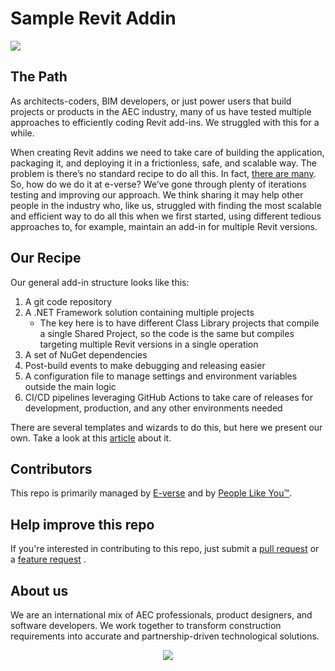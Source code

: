 # Sample Revit Addin

[<img src="https://s3.amazonaws.com/everse.assets/GithubReadme/SnackRevitSampleAddin.jpeg">](https://github.com/EverseDevelopment/Snack.Revit.SampleAddin/wiki)
<br/>

## The Path

As architects-coders, BIM developers, or just power users that build projects or products in the AEC industry, many of us have tested multiple approaches to efficiently coding Revit add-ins. We struggled with this for a while. 

When creating Revit addins we need to take care of building the application, packaging it, and deploying it in a frictionless, safe, and scalable way. The problem is there’s no standard recipe to do all this. In fact, [there are many](https://github.com/jeremytammik/VisualStudioRevitAddinWizard). So, how do we do it at e-verse? We’ve gone through plenty of iterations testing and improving our approach. We think sharing it may help other people in the industry who, like us, struggled with finding the most scalable and efficient way to do all this when we first started, using different tedious approaches to, for example, maintain an add-in for multiple Revit versions.

## Our Recipe

Our general add-in structure looks like this:

1. A git code repository
2. A .NET Framework solution containing multiple projects
    - The key here is to have different Class Library projects that compile a single Shared Project, so the code is the same but compiles targeting multiple Revit versions in a single operation
3. A set of NuGet dependencies
4. Post-build events to make debugging and releasing easier
5. A configuration file to manage settings and environment variables outside the main logic
6. CI/CD pipelines leveraging GitHub Actions to take care of releases for development, production, and any other environments needed

There are several templates and wizards to do this, but here we present our own. Take a look at this [article](https://blog.e-verse.com/build/coding-revit-add-ins-the-e-verse-way) about it.

## Contributors
This repo is primarily managed by [E-verse](https://www.e-verse.co/) and by [People Like You™](https://github.com/EverseDevelopment/Snack.Revit.SampleAddin/pulse).

## Help improve this repo
If you're interested in contributing to this repo, just submit a [pull request](https://github.com/EverseDevelopment/Snack.Revit.SampleAddin/pulls) or a [feature request](https://github.com/EverseDevelopment/Snack.Revit.SampleAddin/issues) .

## About us ##

We are an international mix of AEC professionals, product designers, and software developers. We work together to transform construction requirements into accurate and partnership-driven technological solutions.

<p align="center" width="100%">
    <a href="https://www.e-verse.com/">
    <img src="https://s3.amazonaws.com/everse.assets/GithubReadme/e-verse_logo_no+slogan.jpg" align="center">
    </a>
</p>
